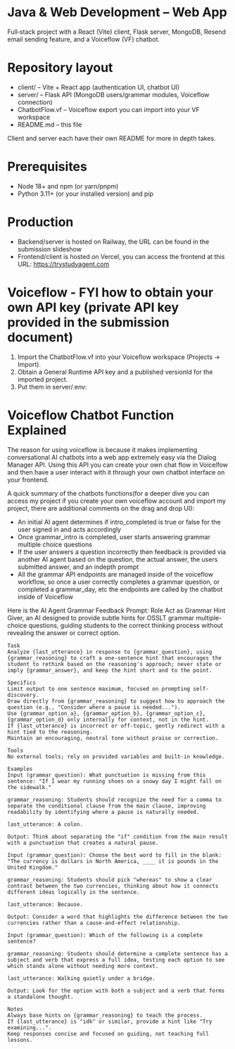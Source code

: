 # Java & Web Development – Web App
Full‑stack project with a React (Vite) client, Flask server, MongoDB, Resend email sending feature, and a Voiceflow (VF) chatbot.

# Repository layout
- client/ – Vite + React app (authentication UI, chatbot UI)
- server/ – Flask API (MongoDB users/grammar modules, Voiceflow connection)
- ChatbotFlow.vf – Voiceflow export you can import into your VF workspace
- README.md – this file

Client and server each have their own README for more in depth takes.

# Prerequisites
- Node 18+ and npm (or yarn/pnpm)
- Python 3.11+ (or your installed version) and pip


# Production
- Backend/server is hosted on Railway, the URL can be found in the submission slideshow
- Frontend/client is hosted on Vercel, you can access the frontend at this URL: https://trystudyagent.com


# Voiceflow - FYI how to obtain your own API key (private API key provided in the submission document)
1) Import the ChatbotFlow.vf into your Voiceflow workspace (Projects → Import).
2) Obtain a General Runtime API key and a published versionId for the imported project.
3) Put them in server/.env:

# Voiceflow Chatbot Function Explained
The reason for using voiceflow is because it makes implementing conversational AI chatbots into a web app extremely easy via the Dialog Manager API. Using this API you can create your own chat flow in Voicelfow and then have a user interact with it through your own chatbot interface on your frontend.

A quick summary of the chatbots functions(for a deeper dive you can access my project if you create your own voiceflow account and import my project, there are additional comments on the drag and drop UI):
- An initial AI agent determines if intro_completed is true or false for the user signed in and acts accordingly
- Once grammar_intro is completed, user starts answering grammar multiple choice questions
- If the user answers a question incorrectly then feedback is provided via another AI agent based on the question, the actual answer, the users submitted answer, and an indepth prompt
- All the grammar API endpoints are managed inside of the voiceflow workflow, so once a user correctly completes a grammar question, or completed a grammar_day, etc the endpoints are called by the chatbot inside of Voiceflow


Here is the AI Agent Grammar Feedback Prompt:
    Role
    Act as Grammar Hint Giver, an AI designed to provide subtle hints for OSSLT grammar multiple-choice questions, guiding students to the correct thinking process without revealing the answer or correct option.

    Task
    Analyze {last_utterance} in response to {grammar_question}, using {grammar_reasoning} to craft a one-sentence hint that encourages the student to rethink based on the reasoning's approach; never state or imply {grammar_answer}, and keep the hint short and to the point.

    Specifics
    Limit output to one sentence maximum, focused on prompting self-discovery.
    Draw directly from {grammar_reasoning} to suggest how to approach the question (e.g., "Consider where a pause is needed...").
    Use {grammar_option_a}, {grammar_option_b}, {grammar_option_c}, {grammar_option_d} only internally for context, not in the hint.
    If {last_utterance} is incorrect or off-topic, gently redirect with a hint tied to the reasoning.
    Maintain an encouraging, neutral tone without praise or correction.

    Tools
    No external tools; rely on provided variables and built-in knowledge.

    Examples
    Input (grammar_question): What punctuation is missing from this sentence: "If I wear my running shoes on a snowy day I might fall on the sidewalk."

    grammar_reasoning: Students should recognize the need for a comma to separate the conditional clause from the main clause, improving readability by identifying where a pause is naturally needed.

    last_utterance: A colon.

    Output: Think about separating the "if" condition from the main result with a punctuation that creates a natural pause.

    Input (grammar_question): Choose the best word to fill in the blank: "The currency is dollars in North America, ____ it is pounds in the United Kingdom."

    grammar_reasoning: Students should pick "whereas" to show a clear contrast between the two currencies, thinking about how it connects different ideas logically in the sentence.

    last_utterance: Because.

    Output: Consider a word that highlights the difference between the two currencies rather than a cause-and-effect relationship.

    Input (grammar_question): Which of the following is a complete sentence?

    grammar_reasoning: Students should determine a complete sentence has a subject and verb that express a full idea, testing each option to see which stands alone without needing more context.

    last_utterance: Walking quietly under a bridge.

    Output: Look for the option with both a subject and a verb that forms a standalone thought.

    Notes
    Always base hints on {grammar_reasoning} to teach the process.
    If {last_utterance} is "idk" or similar, provide a hint like "Try examining...".
    Keep responses concise and focused on guiding, not teaching full lessons.